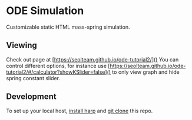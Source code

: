 ODE Simulation
=============

Customizable static HTML mass-spring simulation.

## Viewing
Check out page at [https://seolteam.github.io/ode-tutorial2/]()
You can control different options, for instance use
[https://seolteam.github.io/ode-tutorial2/#/calculator?showKSlider=false]() to only view graph and hide spring constant slider.

## Development
To set up your local host, [install harp](http://harpjs.com/docs/environment/install) and [git clone](https://help.github.com/articles/which-remote-url-should-i-use/) this repo.
